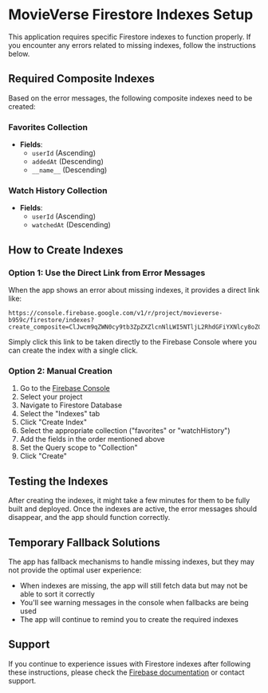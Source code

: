 # MovieVerse Firestore Indexes Setup

This application requires specific Firestore indexes to function properly. If you encounter any errors related to missing indexes, follow the instructions below.

## Required Composite Indexes

Based on the error messages, the following composite indexes need to be created:

### Favorites Collection
- **Fields**: 
  - `userId` (Ascending)
  - `addedAt` (Descending)
  - `__name__` (Descending)

### Watch History Collection
- **Fields**:
  - `userId` (Ascending)
  - `watchedAt` (Descending)

## How to Create Indexes

### Option 1: Use the Direct Link from Error Messages

When the app shows an error about missing indexes, it provides a direct link like:
```
https://console.firebase.google.com/v1/r/project/movieverse-b959c/firestore/indexes?create_composite=ClJwcm9qZWN0cy9tb3ZpZXZlcnNlLWI5NTljL2RhdGFiYXNlcy8oZGVmYXVsdCkvY29sbGVjdGlvbkdyb3Vwcy9mYXZvcml0ZXMvaW5kZXhlcy9fEAEaCgoGdXNlcklkEAEaCwoHYWRkZWRBdBACGgwKCF9fbmFtZV9fEAI
```

Simply click this link to be taken directly to the Firebase Console where you can create the index with a single click.

### Option 2: Manual Creation

1. Go to the [Firebase Console](https://console.firebase.google.com/)
2. Select your project
3. Navigate to Firestore Database
4. Select the "Indexes" tab
5. Click "Create Index"
6. Select the appropriate collection ("favorites" or "watchHistory")
7. Add the fields in the order mentioned above
8. Set the Query scope to "Collection"
9. Click "Create"

## Testing the Indexes

After creating the indexes, it might take a few minutes for them to be fully built and deployed. Once the indexes are active, the error messages should disappear, and the app should function correctly.

## Temporary Fallback Solutions

The app has fallback mechanisms to handle missing indexes, but they may not provide the optimal user experience:

- When indexes are missing, the app will still fetch data but may not be able to sort it correctly
- You'll see warning messages in the console when fallbacks are being used
- The app will continue to remind you to create the required indexes

## Support

If you continue to experience issues with Firestore indexes after following these instructions, please check the [Firebase documentation](https://firebase.google.com/docs/firestore/query-data/indexing) or contact support. 